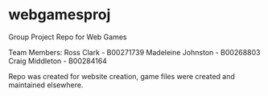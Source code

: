 # webgamesproj
Group Project Repo for Web Games

Team Members:
Ross Clark - B00271739 
Madeleine Johnston - B00268803
Craig Middleton - B00284164

Repo was created for website creation, game files were created and maintained elsewhere.
